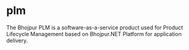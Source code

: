 # plm
The Bhojpur PLM is a software-as-a-service product used for Product Lifecycle Management based on Bhojpur.NET Platform for application delivery.
